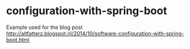 configuration-with-spring-boot
==============================

Example used for the blog post http://altfatterz.blogspot.nl/2014/10/software-configuration-with-spring-boot.html
